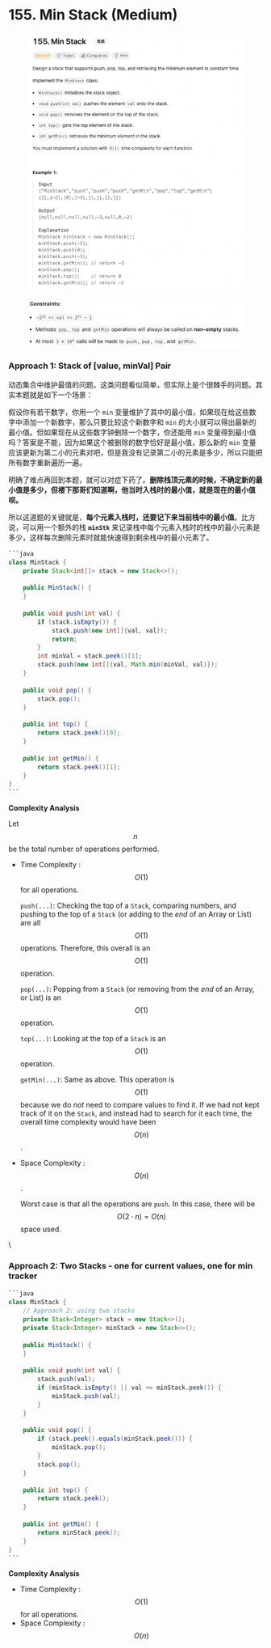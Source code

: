 # 155. Min Stack (Medium)

<figure><img src="../../.gitbook/assets/image (50) (1).png" alt=""><figcaption></figcaption></figure>

<figure><img src="../../.gitbook/assets/image (51) (1).png" alt=""><figcaption></figcaption></figure>

### Approach 1: Stack of \[value, minVal] Pair

动态集合中维护最值的问题。这类问题看似简单，但实际上是个很棘手的问题。其实本题就是如下一个场景：

假设你有若干数字，你用一个 `min` 变量维护了其中的最小值，如果现在给这些数字中添加一个新数字，那么只要比较这个新数字和 `min` 的大小就可以得出最新的最小值。但如果现在从这些数字钟删除一个数字，你还能用 `min` 变量得到最小值吗？答案是不能，因为如果这个被删除的数字恰好是最小值，那么新的 `min` 变量应该更新为第二小的元素对吧，但是我没有记录第二小的元素是多少，所以只能把所有数字重新遍历一遍。

明确了难点再回到本题，就可以对症下药了。**删除栈顶元素的时候，不确定新的最小值是多少，但楼下那哥们知道啊，他当时入栈时的最小值，就是现在的最小值呗。**

所以这道题的关键就是，**每个元素入栈时，还要记下来当前栈中的最小值**。比方说，可以用一个额外的栈 **`minStk`** 来记录栈中每个元素入栈时的栈中的最小元素是多少，这样每次删除元素时就能快速得到剩余栈中的最小元素了。

````java
```java
class MinStack {
    private Stack<int[]> stack = new Stack<>();
    
    public MinStack() {
    }
    
    public void push(int val) {
        if (stack.isEmpty()) {
            stack.push(new int[]{val, val});
            return;
        }
        int minVal = stack.peek()[1];
        stack.push(new int[]{val, Math.min(minVal, val)});
    }
    
    public void pop() {
        stack.pop();
    }
    
    public int top() {
        return stack.peek()[0];
    }
    
    public int getMin() {
        return stack.peek()[1];
    }
}
```
````

**Complexity Analysis**

Let $$n$$ be the total number of operations performed.

*   Time Complexity : $$O(1)$$ for all operations.

    `push(...)`: Checking the top of a `Stack`, comparing numbers, and pushing to the top of a `Stack` (or adding to the _end_ of an Array or List) are all $$O(1)$$ operations. Therefore, this overall is an $$O(1)$$ operation.

    `pop(...)`: Popping from a `Stack` (or removing from the _end_ of an Array, or List) is an $$O(1)$$ operation.

    `top(...)`: Looking at the top of a `Stack` is an $$O(1)$$ operation.

    `getMin(...)`: Same as above. This operation is $$O(1)$$ because we do _not_ need to compare values to find it. If we had not kept track of it on the `Stack`, and instead had to search for it each time, the overall time complexity would have been $$O(n)$$.
*   Space Complexity : $$O(n)$$.

    Worst case is that all the operations are `push`. In this case, there will be $$O(2⋅n)=O(n)$$ space used.

\


### Approach 2: Two Stacks - one for current values, one for min tracker

````java
```java
class MinStack {
    // Approach 2: using two stacks
    private Stack<Integer> stack = new Stack<>();
    private Stack<Integer> minStack = new Stack<>();

    public MinStack() {
    }
    
    public void push(int val) {
        stack.push(val);
        if (minStack.isEmpty() || val <= minStack.peek()) {
            minStack.push(val);
        }
    }
    
    public void pop() {
        if (stack.peek().equals(minStack.peek())) {
            minStack.pop();
        }
        stack.pop();
    }
    
    public int top() {
        return stack.peek();
    }
    
    public int getMin() {
        return minStack.peek();
    }
}
```
````

**Complexity Analysis**

* Time Complexity : $$O(1)$$ for all operations.
* Space Complexity : $$O(n)$$
